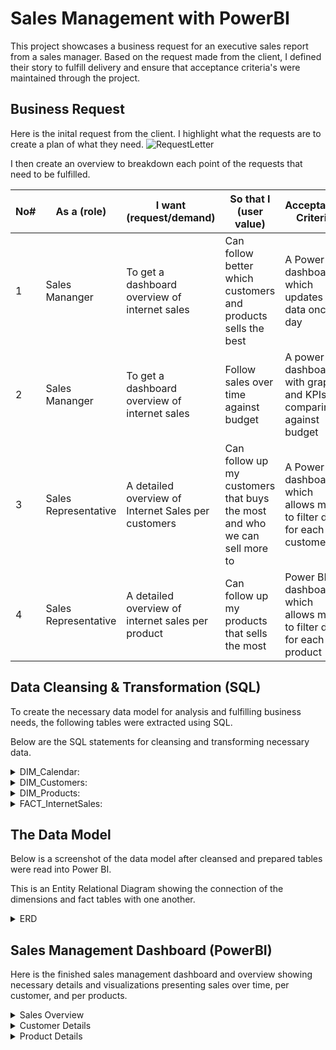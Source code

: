 # Sales Management with PowerBI
This project showcases a business request for an executive sales report from a sales manager. Based on the request made from the client, I defined their story to fulfill delivery and ensure that acceptance criteria's were maintained through the project.

## Business Request
Here is the inital request from the client. I highlight what the requests are to create a plan of what they need.
![RequestLetter](https://user-images.githubusercontent.com/70506634/139752448-b6743d6b-fc69-4084-b772-82cf8a54001c.png)

I then create an overview to breakdown each point of the requests that need to be fulfilled.

| No# | As a (role) | I want (request/demand) | So that I (user value) | Acceptance Criteria |
--- | --- | --- | --- | --- 
| 1 | Sales Mananger | To get a dashboard overview of internet sales | Can follow better which customers and products sells the best | A Power BI dashboard which updates data once a day |
| 2 | Sales Mananger | To get a dashboard overview of internet sales | Follow sales over time against budget | A power BI dashboard with graphs and KPIs comparing against budget |
| 3 | Sales Representative | A detailed overview of Internet Sales per customers | Can follow up my customers that buys the most and who we can sell more to | A Power BI dashboard which allows me to filter data for each customer |
| 4 | Sales Representative | A detailed overview of internet sales per product | Can follow up my products that sells the most | Power BI dashboard which allows me to filter data for each product |

## Data Cleansing & Transformation (SQL)
To create the necessary data model for analysis and fulfilling business needs, the following tables were extracted using SQL.

Below are the SQL statements for cleansing and transforming necessary data.

<details>
  <summary>DIM_Calendar:</summary>
  
![carbon](https://user-images.githubusercontent.com/70506634/139749481-a5847a01-4178-485c-8323-9410d4581e13.png)
  </details>
  
<details>
  <summary>DIM_Customers:</summary>
  
![carbon](https://user-images.githubusercontent.com/70506634/139749758-a5af367b-1e35-447f-b53b-369fd665e85a.png)
</details>
  
<details>
  <summary>DIM_Products:</summary>
  
![DIM_Products](https://user-images.githubusercontent.com/70506634/139749856-9105f915-81e8-4fc7-9ac4-34ca449e561b.png)
  </details>
  
<details>
  <summary>FACT_InternetSales:</summary>
  
  ![FACT_InternetSales](https://user-images.githubusercontent.com/70506634/139750247-e35baed5-1526-45d0-bfed-6cf9d3660d4f.png)
</details>

## The Data Model
Below is a screenshot of the data model after cleansed and prepared tables were read into Power BI.

This is an Entity Relational Diagram showing the connection of the dimensions and fact tables with one another.
<details>
  <summary>ERD</summary>
  
  ![ERD](https://user-images.githubusercontent.com/70506634/139750485-ab8e3f71-2067-421f-88d3-0b807edb51c7.png)
</details>

## Sales Management Dashboard (PowerBI)
Here is the finished sales management dashboard and overview showing necessary details and visualizations presenting sales over time, per customer, and per products.
<details>
  <summary>Sales Overview</summary>
  
  ![Sales_Report_Dashboards-1](https://user-images.githubusercontent.com/70506634/139751477-2ab04d3c-4c55-400e-8e2c-4374a56a535e.png)
  </details>
  
<details>
  <summary>Customer Details</summary>
  
  ![Sales_Report_Dashboards-2](https://user-images.githubusercontent.com/70506634/139751887-46e80f9c-6ea4-4362-80dd-58d5ebd9f744.png)
  </details>
  
<details>
  <summary>Product Details</summary>
  
  ![Sales_Report_Dashboards-3](https://user-images.githubusercontent.com/70506634/139751908-ddd89096-0ed6-4fd9-961b-c602cf5d7e6d.png)
  </details>




